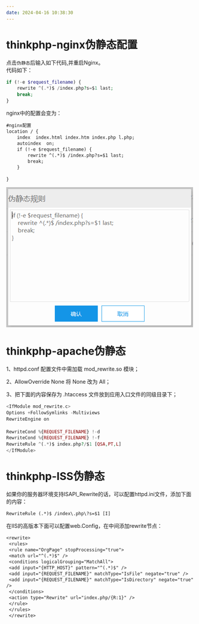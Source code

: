 ```yaml
---
date: 2024-04-16 10:38:30
---
```


# thinkphp-nginx伪静态配置

点击`伪静态`后输入如下代码,并重启Nginx。  
代码如下：

```php
if (!-e $request_filename) {
    rewrite ^(.*)$ /index.php?s=$1 last;
    break;
}
```

nginx中的配置会变为：

```nginx
#nginx配置
location / {
    index  index.html index.htm index.php l.php;
    autoindex  on;
    if (!-e $request_filename) {
        rewrite ^(.*)$ /index.php?s=$1 last;
        break;
    }

}
```

![](../资源文件/图片/thinkphp-nginx伪静态配置-1.png)

# thinkphp-apache伪静态

1、httpd.conf 配置文件中需加载 mod_rewrite.so 模块；

2、AllowOverride None 将 None 改为 All；

3、把下面的内容保存为 .htaccess 文件放到应用入口文件的同级目录下；

```php
<IfModule mod_rewrite.c>
Options +FollowSymlinks -Multiviews
RewriteEngine on

RewriteCond %{REQUEST_FILENAME} !-d
RewriteCond %{REQUEST_FILENAME} !-f
RewriteRule ^(.*)$ index.php?/$1 [QSA,PT,L]
</IfModule>
```

# thinkphp-ISS伪静态

如果你的服务器环境支持ISAPI_Rewrite的话，可以配置httpd.ini文件，添加下面的内容：

```html
RewriteRule (.*)$ /index\.php\?s=$1 [I]
```

在IIS的高版本下面可以配置web.Config，在中间添加rewrite节点：
```
<rewrite>
 <rules>
 <rule name="OrgPage" stopProcessing="true">
 <match url="^(.*)$" />
 <conditions logicalGrouping="MatchAll">
 <add input="{HTTP_HOST}" pattern="^(.*)$" />
 <add input="{REQUEST_FILENAME}" matchType="IsFile" negate="true" />
 <add input="{REQUEST_FILENAME}" matchType="IsDirectory" negate="true" />
 </conditions>
 <action type="Rewrite" url="index.php/{R:1}" />
 </rule>
 </rules>
 </rewrite>
```
